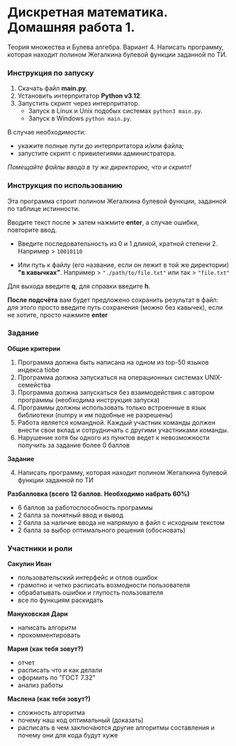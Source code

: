 # Дискретная математика. Домашняя работа 1.

Теория множества и Булева алгебра.
Вариант 4. Написать программу, которая находит полином Жегалкина булевой функции заданной по ТИ.

### Инструкция по запуску

1. Скачать файл **main.py**.
2. Установить интерпритатор **Python v3.12**.
3. Запустить скрипт через интерпритатор.
    - Запуск в Linux и Unix подобых системах `python3 main.py`.
    - Запуск в Windows `python main.py`.

В случае необходимости:
- укажите полные пути до интерпритатора и/или файла;
- запустите скрипт с привилегиями администратора.

*Помещайте файлы ввода в ту же директорию, что и скрипт!*

### Инструкция по использованию

Эта программа строит полином Жегалкина булевой функции, заданной по таблице истинности.

Вводите текст после **>** затем нажмите **enter**, а случае ошибки, повторите ввод.

- Введите последовательность из 0 и 1 длиной, кратной степени 2.
    Например > `10010110`

- Или путь к файлу (его название, если он лежит в той же директории) **"в кавычках"**.
    Например > `"./path/to/file.txt"`
    или так > `"file.txt"`

Для выхода введите **q**, для справки введите **h**.

**После подсчёта** вам будет предложено сохранить результат в файл: для этого просто введите путь сохранения (можно без кавычек), если не хотите, просто нажмите **enter**

### Задание

**Общие критерии**

1. Программа должна быть написана на одном из top-50 языков индекса tiobe
2. Программа должна запускаться на операционных системах UNIX-семейства
3. Программа должна запускаться без взаимодействия с автором программы (необходима инструкция запуска)
4. Программы должны использовать только встроенные в язык библиотеки (numpy и им подобные не разрешены)
5. Работа является командной. Каждый участник команды должен внести свои вклад и сотрудничать с другими участниками команды.
6. Нарушение хотя бы одного из пунктов ведет к невозможности получить за задание более 0 баллов

**Задание**

4. Написать программу, которая находит полином Жегалкина булевой функции заданной по ТИ

**Разбалловка (всего 12 баллов. Необходимо набрать 60%)**
- 6 баллов за работоспособность программы
- 2 балла за понятный ввод и вывод
- 2 балла за наличие ввода не напрямую в файл с исходным текстом
- 2 балла за выбор оптимального решения (обосновать)

### Участники и роли
 
**Сакулин Иван**
- пользовательский интерфейс и отлов ошибок
- грамотно и четко расписать возмодности пользователя 
- обрабатывать ошибки и глупость пользователя
- все по функциям раскидать

**Мануковская Дари**
- написать алгоритм
- прокомментировать

**Мария (как тебя зовут?)**
- отчет
- расписать что и как делали
- оформить по "ГОСТ 7.32"
- анализ работы

**Маслена (как тебя зовут?)**
- сложность алгоритма
- почему наш код оптимальный (доказать)
- расписать в чем заключаются другие алгоритмы составления и почему они для кода будут хуже